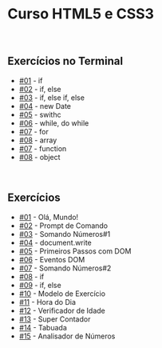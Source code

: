 <h1>Curso HTML5 e CSS3</h1>

<br>

<h2>Exercícios no Terminal</h2>

<ul>
  <li><a href="./exercicios/ex-js001/">#01</a> - if</li>
  <li><a href="./exercicios/ex-js002/">#02</a> - if, else</li>
  <li><a href="./exercicios/ex-js003/">#03</a> - if, else if, else</li>
  <li><a href="./exercicios/ex-js004/">#04</a> - new Date</li>
  <li><a href="./exercicios/ex-js005/">#05</a> - swithc</li>
  <li><a href="./exercicios/ex-js006/">#06</a> - while, do while</li>
  <li><a href="./exercicios/ex-js007/">#07</a> - for</li>
  <li><a href="./exercicios/ex-js008/">#08</a> - array</li>
  <li><a href="./exercicios/ex-js009/">#07</a> - function</li>
  <li><a href="./exercicios/ex-js010/">#08</a> - object</li>
</ul>

<br>

<h2>Exercícios</h2>

<ul>
  <li><a href="https://aleretamero.github.io/curso-em-video/javascript/exercicios/ex001/">#01</a> - Olá, Mundo!</li>
  <li><a href="https://aleretamero.github.io/curso-em-video/javascript/exercicios/ex002/">#02</a> - Prompt de Comando</li>
  <li><a href="https://aleretamero.github.io/curso-em-video/javascript/exercicios/ex003/">#03</a> - Somando Números#1</li>
  <li><a href="https://aleretamero.github.io/curso-em-video/javascript/exercicios/ex004/">#04</a> - document.write</li>
  <li><a href="https://aleretamero.github.io/curso-em-video/javascript/exercicios/ex005/">#05</a> - Primeiros Passos com DOM</li>
  <li><a href="https://aleretamero.github.io/curso-em-video/javascript/exercicios/ex006/">#06</a> - Eventos DOM</li>
  <li><a href="https://aleretamero.github.io/curso-em-video/javascript/exercicios/ex007/">#07</a> - Somando Números#2</li>
  <li><a href="https://aleretamero.github.io/curso-em-video/javascript/exercicios/ex008/">#08</a> - if</li>
  <li><a href="https://aleretamero.github.io/curso-em-video/javascript/exercicios/ex009/">#09</a> - if, else</li>
  <li><a href="https://aleretamero.github.io/curso-em-video/javascript/exercicios/ex010/">#10</a> - Modelo de Exercício</li>
  <li><a href="https://aleretamero.github.io/curso-em-video/javascript/exercicios/ex011/">#11</a> - Hora do Dia</li>
  <li><a href="https://aleretamero.github.io/curso-em-video/javascript/exercicios/ex012/">#12</a> - Verificador de Idade</li>
  <li><a href="https://aleretamero.github.io/curso-em-video/javascript/exercicios/ex013/">#13</a> - Super Contador</li>
  <li><a href="https://aleretamero.github.io/curso-em-video/javascript/exercicios/ex014/">#14</a> - Tabuada</li>
  <li><a href="https://aleretamero.github.io/curso-em-video/javascript/exercicios/ex015/">#15</a> - Analisador de Números</li>
</ul>
